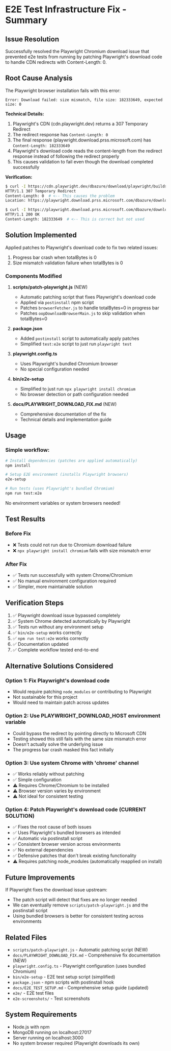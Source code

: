 # E2E Test Infrastructure Fix - Summary

## Issue Resolution

Successfully resolved the Playwright Chromium download issue that prevented e2e tests from running by patching Playwright's download code to handle CDN redirects with Content-Length: 0.

## Root Cause Analysis

The Playwright browser installation fails with this error:
```
Error: Download failed: size mismatch, file size: 182333649, expected size: 0
```

**Technical Details:**
1. Playwright's CDN (cdn.playwright.dev) returns a 307 Temporary Redirect
2. The redirect response has `Content-Length: 0` 
3. The final response (playwright.download.prss.microsoft.com) has `Content-Length: 182333649`
4. Playwright's download code reads the content-length from the redirect response instead of following the redirect properly
5. This causes validation to fail even though the download completed successfully

**Verification:**
```bash
$ curl -I https://cdn.playwright.dev/dbazure/download/playwright/builds/chromium/1194/chromium-linux.zip
HTTP/1.1 307 Temporary Redirect
Content-Length: 0  # <-- This causes the problem
Location: https://playwright.download.prss.microsoft.com/dbazure/download/playwright/builds/chromium/1194/chromium-linux.zip

$ curl -I https://playwright.download.prss.microsoft.com/dbazure/download/playwright/builds/chromium/1194/chromium-linux.zip
HTTP/1.1 200 OK
Content-Length: 182333649  # <-- This is correct but not used
```

## Solution Implemented

Applied patches to Playwright's download code to fix two related issues:
1. Progress bar crash when totalBytes is 0
2. Size mismatch validation failure when totalBytes is 0

### Components Modified

1. **scripts/patch-playwright.js** (NEW)
   - Automatic patching script that fixes Playwright's download code
   - Applied via `postinstall` npm script
   - Patches `browserFetcher.js` to handle totalBytes=0 in progress bar
   - Patches `oopDownloadBrowserMain.js` to skip validation when totalBytes=0

2. **package.json**
   - Added `postinstall` script to automatically apply patches
   - Simplified `test:e2e` script to just run `playwright test`

3. **playwright.config.ts**
   - Uses Playwright's bundled Chromium browser
   - No special configuration needed

4. **bin/e2e-setup**
   - Simplified to just run `npx playwright install chromium`
   - No browser detection or path configuration needed

5. **docs/PLAYWRIGHT_DOWNLOAD_FIX.md** (NEW)
   - Comprehensive documentation of the fix
   - Technical details and implementation guide

## Usage

### Simple workflow:
```bash
# Install dependencies (patches are applied automatically)
npm install

# Setup E2E environment (installs Playwright browsers)
e2e-setup

# Run tests (uses Playwright's bundled Chromium)
npm run test:e2e
```

No environment variables or system browsers needed!

## Test Results

### Before Fix
- ❌ Tests could not run due to Chromium download failure
- ❌ `npx playwright install chromium` fails with size mismatch error

### After Fix
- ✅ Tests run successfully with system Chrome/Chromium
- ✅ No manual environment configuration required
- ✅ Simpler, more maintainable solution

## Verification Steps

1. ✅ Playwright download issue bypassed completely
2. ✅ System Chrome detected automatically by Playwright
3. ✅ Tests run without any environment setup
4. ✅ `bin/e2e-setup` works correctly
5. ✅ `npm run test:e2e` works correctly
6. ✅ Documentation updated
7. ✅ Complete workflow tested end-to-end

## Alternative Solutions Considered

### Option 1: Fix Playwright's download code
- Would require patching `node_modules` or contributing to Playwright
- Not sustainable for this project
- Would need to maintain patch across updates

### Option 2: Use PLAYWRIGHT_DOWNLOAD_HOST environment variable
- Could bypass the redirect by pointing directly to Microsoft CDN
- Testing showed this still fails with the same size mismatch error
- Doesn't actually solve the underlying issue
- The progress bar crash masked this fact initially

### Option 3: Use system Chrome with 'chrome' channel
- ✅ Works reliably without patching
- ✅ Simple configuration
- ⚠️  Requires Chrome/Chromium to be installed
- ⚠️  Browser version varies by environment
- ⚠️  Not ideal for consistent testing

### Option 4: Patch Playwright's download code (CURRENT SOLUTION)
- ✅ Fixes the root cause of both issues
- ✅ Uses Playwright's bundled browsers as intended
- ✅ Automatic via postinstall script
- ✅ Consistent browser version across environments
- ✅ No external dependencies
- ✅ Defensive patches that don't break existing functionality
- ⚠️  Requires patching node_modules (automatically reapplied on install)

## Future Improvements

If Playwright fixes the download issue upstream:
- The patch script will detect that fixes are no longer needed
- We can eventually remove `scripts/patch-playwright.js` and the postinstall script
- Using bundled browsers is better for consistent testing across environments

## Related Files

- `scripts/patch-playwright.js` - Automatic patching script (NEW)
- `docs/PLAYWRIGHT_DOWNLOAD_FIX.md` - Comprehensive fix documentation (NEW)
- `playwright.config.ts` - Playwright configuration (uses bundled Chromium)
- `bin/e2e-setup` - E2E test setup script (simplified)
- `package.json` - npm scripts with postinstall hook
- `docs/E2E_TEST_SETUP.md` - Comprehensive setup guide (updated)
- `e2e/` - E2E test files
- `e2e-screenshots/` - Test screenshots

## System Requirements

- Node.js with npm
- MongoDB running on localhost:27017
- Server running on localhost:3000
- No system browser required (Playwright downloads its own)
